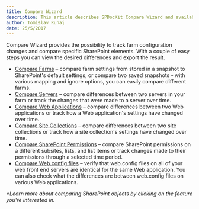 ```yaml
---
title: Compare Wizard
description: This article describes SPDocKit Compare Wizard and available comparison types. Compare SharePoint farms, server, web application, site collection, permissions or web.config files.
author: Tomislav Kunaj
date: 25/5/2017
---
```

Compare Wizard provides the possibility to track farm configuration changes and compare specific SharePoint elements. With a couple of easy steps you can view the desired differences and export the result.

* [Compare Farms](#internal/compare-sharepoint-configurations/compare-sharepoint-farms) – compare farm settings from stored in a snapshot to SharePoint's default settings, or compare two saved snapshots - with various mapping and ignore options, you can easily compare different farms.
* [Compare Servers](#internal/compare-sharepoint-configurations/compare-servers) – compare differences between two servers in your farm or track the changes that were made to a server over time.
* [Compare Web Applications](#internal/compare-sharepoint-configurations/compare-web-applications) – compare differences between two Web applications or track how a Web application's settings have changed over time.
* [Compare Site Collections](#internal/compare-sharepoint-configurations/compare-site-collections) – compare differences between two site collections or track how a site collection's settings have changed over time.
* [Compare SharePoint Permissions](#internal/compare-sharepoint-configurations/compare-sharepoint-permissions) – compare SharePoint permissions on a different subsites, lists, and list items or track changes made to their permissions through a selected time period.
* [Compare Web.config files](#internal/compare-sharepoint-configurations/compare-web-config-files) – verify that web.config files on all of your web front end servers are identical for the same Web application. You can also check what the differences are between web.config files on various Web applications.

_*Learn more about comparing SharePoint objects by clicking on the feature you're interested in._